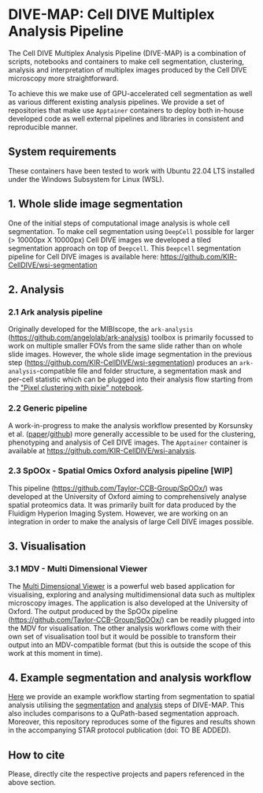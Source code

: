 # DIVE-MAP: Cell DIVE Multiplex Analysis Pipeline

The Cell DIVE Multiplex Analysis Pipeline (DIVE-MAP) is a combination of scripts, notebooks and containers to make cell segmentation, clustering, analysis and interpretation of multiplex images produced by the Cell DIVE microscopy more straightforward.

To achieve this we make use of GPU-accelerated cell segmentation as well as various different existing analysis pipelines. We provide a set of repositories that make use `Apptainer` containers to deploy both in-house developed code as well external pipelines and libraries in consistent and reproducible manner.



## System requirements
These containers have been tested to work with Ubuntu 22.04 LTS installed under the Windows Subsystem for Linux (WSL).


## 1. Whole slide image segmentation
One of the initial steps of computational image analysis is whole cell segmentation. To make cell segmentation using `DeepCell` possible for larger (> 10000px X 10000px) Cell DIVE images we developed a tiled segmentation approach on top of `Deepcell`. This `Deepcell` segmentation pipeline for Cell DIVE images is available here: https://github.com/KIR-CellDIVE/wsi-segmentation


## 2. Analysis
### 2.1 Ark analysis pipeline

Originally developed for the MIBIscope, the `ark-analysis` (https://github.com/angelolab/ark-analysis) toolbox is primarily focussed to work on multiple smaller FOVs from the same slide rather than on whole slide images. However, the whole slide image segmentation in the previous step (https://github.com/KIR-CellDIVE/wsi-segmentation) produces an `ark-analysis`-compatible file and folder structure, a segmentation mask and per-cell statistic which can be plugged into their analysis flow starting from the ["Pixel clustering with pixie" notebook](https://github.com/angelolab/ark-analysis#2-pixel-clustering-with-pixie).


### 2.2 Generic pipeline
A work-in-progress to make the analysis workflow presented by Korsunsky et al. ([paper](https://doi.org/10.1016%2Fj.medj.2022.05.002)/[github](https://github.com/immunogenomics/fibroblastatlas2022)) more generally accessible to be used for the clustering, phenotyping and analysis of Cell DIVE images. The `Apptainer` container  is available at https://github.com/KIR-CellDIVE/wsi-analysis.


### 2.3 SpOOx - Spatial Omics Oxford analysis pipeline [WIP]
This pipeline (https://github.com/Taylor-CCB-Group/SpOOx/) was developed at the University of Oxford aiming to comprehensively analyse spatial proteomics data. It was primarily built for data produced by the Fluidigm Hyperion Imaging System. However, we are working on an integration in order to make the analysis of large Cell DIVE images possible.





## 3. Visualisation
### 3.1 MDV - Multi Dimensional Viewer
The [Multi Dimensional Viewer](https://github.com/Taylor-CCB-Group/MDV) is a powerful web based application for visualising, exploring and analysing multidimensional data such as multiplex microscopy images. The application is also developed at the University of Oxford. The output produced by the SpOOx pipeline (https://github.com/Taylor-CCB-Group/SpOOx/) can be readily plugged into the MDV for visualisation. The other analysis workflows come with their own set of visualisation tool but it would be possible to transform their output into an MDV-compatible format (but this is outside the scope of this work at this moment in time).


## 4. Example segmentation and analysis workflow
[Here](https://github.com/KIR-CellDIVE/wsi-workflow-example) we provide an example workflow starting from segmentation to spatial analysis utilising the [segmentation](https://github.com/KIR-CellDIVE/wsi-segmentation) and [analysis](https://github.com/KIR-CellDIVE/wsi-analysis) steps of DIVE-MAP. This also includes comparisons to a QuPath-based segmentation approach. Moreover, this repository reproduces some of the figures and results shown in the accompanying STAR protocol publication (doi: TO BE ADDED).


## How to cite
Please, directly cite the respective projects and papers referenced in the above section. 
